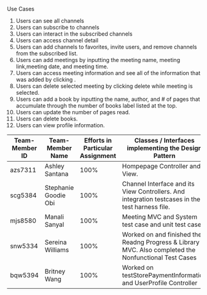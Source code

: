 
Use Cases
1. Users can see all channels
2. Users can subscribe to channels
3. Users can interact in the subscribed channels
4. Users can access channel detail
5. Users can add channels to favorites, invite users, and remove channels from the subscribed list.
6. Users can add meetings by inputting the meeting name, meeting link,meeting date, and meeting time.
7. Users can access meeting information and see all of the information that was added by clicking .
8. Users can delete selected meeting by clicking delete while meeting is selected.
9. Users can add a book by inputting the name, author, and # of pages that accumulate through the number of books label listed at the top.
10. Users can update the number of pages read.
11. Users can delete books.
12. Users can view profile information.


| Team-Member ID | Team-Member Name     | Efforts in Particular Assignment | Classes / Interfaces implementing the Design Pattern                                                  |
|----------------|----------------------|----------------------------------|-------------------------------------------------------------------------------------------------------|
| azs7311        | Ashley Santana       | 100%                             | Hompepage Controller and View.                                                                                             |
| scg5384        | Stephanie Goodie Obi | 100%                             | Channel Interface and its View Controllers. And integration testcases in the test harness file.                                                                                               |
| mjs8580        | Manali Sanyal        | 100%                             | Meeting MVC and System test case and unit test case                                                   |
| snw5334        | Sereina Williams     | 100%                             | Worked on and finished the Readng Progress & Library MVC. Also completed the Nonfunctional Test Cases |   
| bqw5394        | Britney Wang         | 100%                             | Worked on testStorePaymentInformation and UserProfile Controller                                      |   
